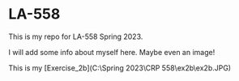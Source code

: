 # LA-558
This is my repo for LA-558 Spring 2023. 

I will add some info about myself here. Maybe even an image!

This is my [Exercise_2b](C:\Spring 2023\CRP 558\ex2b\ex2b.JPG)

